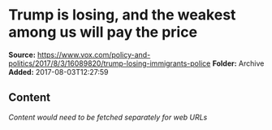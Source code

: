 # Trump is losing, and the weakest among us will pay the price

**Source:** https://www.vox.com/policy-and-politics/2017/8/3/16089820/trump-losing-immigrants-police
**Folder:** Archive
**Added:** 2017-08-03T12:27:59




## Content
*Content would need to be fetched separately for web URLs*
